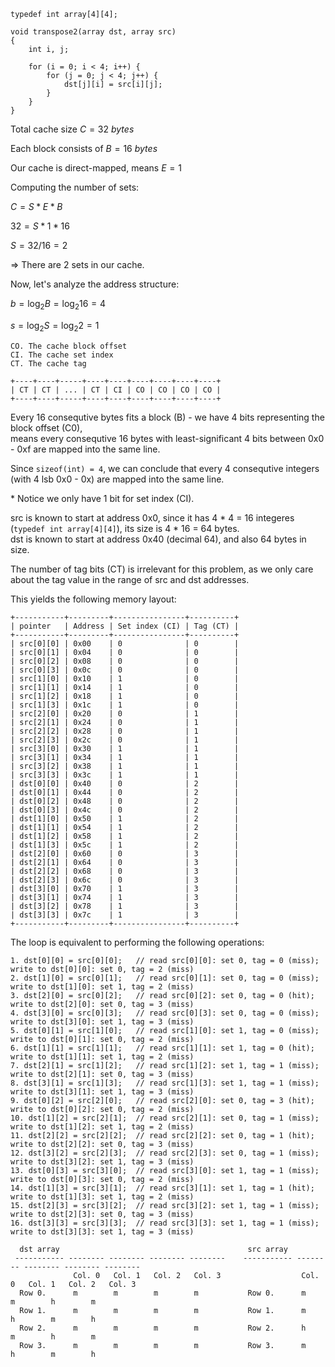 ```
typedef int array[4][4];

void transpose2(array dst, array src)
{
    int i, j;

    for (i = 0; i < 4; i++) {
        for (j = 0; j < 4; j++) {
            dst[j][i] = src[i][j];
        }
    }
}
```

Total cache size $C = 32\ bytes$

Each block consists of $B = 16\ bytes$

Our cache is direct-mapped, means $E = 1$

Computing the number of sets:

$C = S * E * B$

$32 = S * 1 * 16$

$S = 32 / 16 = 2$

=> There are 2 sets in our cache.


Now, let's analyze the address structure:

$b = \log_{2}{B} = \log_{2}{16} = 4$

$s = \log_{2}{S} = \log_{2}{2} = 1$

```
CO. The cache block offset
CI. The cache set index
CT. The cache tag

+----+----+-----+----+----+----+----+----+----+
| CT | CT | ... | CT | CI | CO | CO | CO | CO |
+----+----+-----+----+----+----+----+----+----+
```

Every 16 consequtive bytes fits a block (B) - we have 4 bits representing the block offset (C0),<br>
means every consequtive 16 bytes with least-significant 4 bits between 0x0 - 0xf are mapped into the same line.

Since `sizeof(int) = 4`, we can conclude that every 4 consequtive integers (with 4 lsb 0x0 - 0x) are mapped into the same line.

\* Notice we only have 1 bit for set index (CI).

src is known to start at address 0x0, since it has 4 * 4 = 16 integeres (`typedef int array[4][4]`), its size is 4 * 16 = 64 bytes.<br>
dst is known to start at address 0x40 (decimal 64), and also 64 bytes in size.

The number of tag bits (CT) is irrelevant for this problem, as we only care about the tag value in the range of src and dst addresses.

This yields the following memory layout:
```
+-----------+---------+----------------+----------+
| pointer   | Address | Set index (CI) | Tag (CT) |
+-----------+---------+----------------+----------+
| src[0][0] | 0x00    | 0              | 0        |
| src[0][1] | 0x04    | 0              | 0        |
| src[0][2] | 0x08    | 0              | 0        |
| src[0][3] | 0x0c    | 0              | 0        |
| src[1][0] | 0x10    | 1              | 0        |
| src[1][1] | 0x14    | 1              | 0        |
| src[1][2] | 0x18    | 1              | 0        |
| src[1][3] | 0x1c    | 1              | 0        |
| src[2][0] | 0x20    | 0              | 1        |
| src[2][1] | 0x24    | 0              | 1        |
| src[2][2] | 0x28    | 0              | 1        |
| src[2][3] | 0x2c    | 0              | 1        |
| src[3][0] | 0x30    | 1              | 1        |
| src[3][1] | 0x34    | 1              | 1        |
| src[3][2] | 0x38    | 1              | 1        |
| src[3][3] | 0x3c    | 1              | 1        |
| dst[0][0] | 0x40    | 0              | 2        |
| dst[0][1] | 0x44    | 0              | 2        |
| dst[0][2] | 0x48    | 0              | 2        |
| dst[0][3] | 0x4c    | 0              | 2        |
| dst[1][0] | 0x50    | 1              | 2        |
| dst[1][1] | 0x54    | 1              | 2        |
| dst[1][2] | 0x58    | 1              | 2        |
| dst[1][3] | 0x5c    | 1              | 2        |
| dst[2][0] | 0x60    | 0              | 3        |
| dst[2][1] | 0x64    | 0              | 3        |
| dst[2][2] | 0x68    | 0              | 3        |
| dst[2][3] | 0x6c    | 0              | 3        |
| dst[3][0] | 0x70    | 1              | 3        |
| dst[3][1] | 0x74    | 1              | 3        |
| dst[3][2] | 0x78    | 1              | 3        |
| dst[3][3] | 0x7c    | 1              | 3        |
+-----------+---------+----------------+----------+
```

The loop is equivalent to performing the following operations:

```
1. dst[0][0] = src[0][0];   // read src[0][0]: set 0, tag = 0 (miss);   write to dst[0][0]: set 0, tag = 2 (miss)
2. dst[1][0] = src[0][1];   // read src[0][1]: set 0, tag = 0 (miss);   write to dst[1][0]: set 1, tag = 2 (miss)
3. dst[2][0] = src[0][2];   // read src[0][2]: set 0, tag = 0 (hit);    write to dst[2][0]: set 0, tag = 3 (miss)
4. dst[3][0] = src[0][3];   // read src[0][3]: set 0, tag = 0 (miss);   write to dst[3][0]: set 1, tag = 3 (miss)
5. dst[0][1] = src[1][0];   // read src[1][0]: set 1, tag = 0 (miss);   write to dst[0][1]: set 0, tag = 2 (miss)
6. dst[1][1] = src[1][1];   // read src[1][1]: set 1, tag = 0 (hit);    write to dst[1][1]: set 1, tag = 2 (miss)
7. dst[2][1] = src[1][2];   // read src[1][2]: set 1, tag = 1 (miss);   write to dst[2][1]: set 0, tag = 3 (miss)
8. dst[3][1] = src[1][3];   // read src[1][3]: set 1, tag = 1 (miss);   write to dst[3][1]: set 1, tag = 3 (miss)
9. dst[0][2] = src[2][0];   // read src[2][0]: set 0, tag = 3 (hit);    write to dst[0][2]: set 0, tag = 2 (miss)
10. dst[1][2] = src[2][1];  // read src[2][1]: set 0, tag = 1 (miss);   write to dst[1][2]: set 1, tag = 2 (miss)
11. dst[2][2] = src[2][2];  // read src[2][2]: set 0, tag = 1 (hit);    write to dst[2][2]: set 0, tag = 3 (miss)
12. dst[3][2] = src[2][3];  // read src[2][3]: set 0, tag = 1 (miss);   write to dst[3][2]: set 1, tag = 3 (miss)
13. dst[0][3] = src[3][0];  // read src[3][0]: set 1, tag = 1 (miss);   write to dst[0][3]: set 0, tag = 2 (miss)
14. dst[1][3] = src[3][1];  // read src[3][1]: set 1, tag = 1 (hit);    write to dst[1][3]: set 1, tag = 2 (miss)
15. dst[2][3] = src[3][2];  // read src[3][2]: set 1, tag = 1 (miss);   write to dst[2][3]: set 0, tag = 3 (miss)
16. dst[3][3] = src[3][3];  // read src[3][3]: set 1, tag = 1 (miss);   write to dst[3][3]: set 1, tag = 3 (miss)
```

```
  dst array                                          src array                                      
 ----------- -------- -------- -------- --------    ----------- -------- -------- -------- -------- 
              Col. 0   Col. 1   Col. 2   Col. 3                  Col. 0   Col. 1   Col. 2   Col. 3  
  Row 0.      m        m        m        m           Row 0.      m        m        h        m       
  Row 1.      m        m        m        m           Row 1.      m        h        m        h       
  Row 2.      m        m        m        m           Row 2.      h        m        h        m       
  Row 3.      m        m        m        m           Row 3.      m        h        m        h       
```
